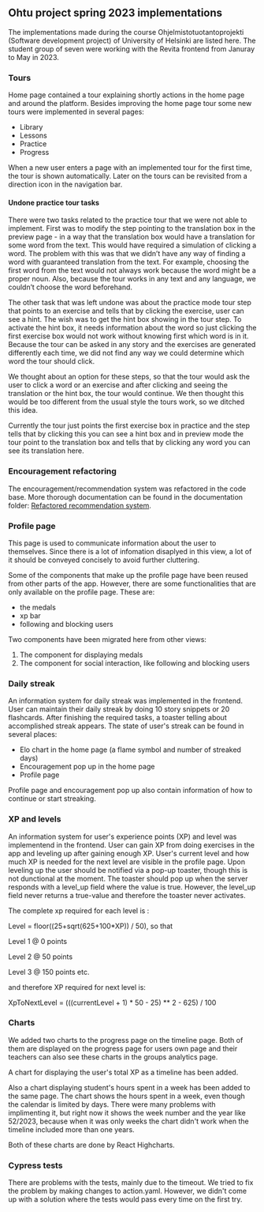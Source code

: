 ## Ohtu project spring 2023 implementations

The implementations made during the course Ohjelmistotuotantoprojekti (Software development project) of University of Helsinki are listed here. 
The student group of seven were working with the Revita frontend from Januray to May in 2023.

### Tours

Home page contained a tour explaining shortly actions in the home page and around the platform. Besides improving the home page tour some new tours were implemented in several pages:
- Library
- Lessons
- Practice
- Progress

When a new user enters a page with an implemented tour for the first time, the tour is shown automatically. 
Later on the tours can be revisited from a direction icon in the navigation bar.

#### Undone practice tour tasks

There were two tasks related to the practice tour that we were not able to implement. First was to modify the step pointing to the translation box in the preview page - in a way that the translation box would have a translation for some word from the text. This would have required a simulation of clicking a word. The problem with this was that we didn’t have any way of finding a word with guaranteed translation from the text. For example, choosing the first word from the text would not always work because the word might be a proper noun. Also, because the tour works in any text and any language, we couldn’t choose the word beforehand.  

The other task that was left undone was about the practice mode tour step that points to an exercise and tells that by clicking the exercise, user can see a hint. The wish was to get the hint box showing in the tour step. To activate the hint box, it needs information about the word so just clicking the first exercise box would not work without knowing first which word is in it. Because the tour can be asked in any story and the exercises are generated differently each time, we did not find any way we could determine which word the tour should click. 

We thought about an option for these steps, so that the tour would ask the user to click a word or an exercise and after clicking and seeing the translation or the hint box, the tour would continue. We then thought this would be too different from the usual style the tours work, so we ditched this idea.  

Currently the tour just points the first exercise box in practice and the step tells that by clicking this you can see a hint box and in preview mode the tour point to the translation box and tells that by clicking any word you can see its translation here. 

### Encouragement refactoring

The encouragement/recommendation system was refactored in the code base. More thorough documentation can be found in the documentation folder: [Refactored recommendation system](https://github.com/UniversityOfHelsinkiCS/mobvita/blob/master/documentation/NewRecommendationSystem.md).

### Profile page

This page is used to communicate information about the user to themselves.
Since there is a lot of infomation disaplyed in this view, a lot of it should be conveyed concisely to avoid further cluttering.

Some of the components that make up the profile page have been reused from other parts of the app.
However, there are some functionalities that are only available on the profile page.
These are:
 - the medals
 - xp bar
 - following and blocking users

Two components have been migrated here from other views:
1. The component for displaying medals
2. The component for social interaction, like following and blocking users

### Daily streak

An information system for daily streak was implemented in the frontend. User can maintain their daily streak by doing 10 story snippets or 20 flashcards. After finishing the required tasks, a toaster telling about accomplished streak appears. The state of user's streak can be found in several places:
- Elo chart in the home page (a flame symbol and number of streaked days)
- Encouragement pop up in the home page
- Profile page

Profile page and encouragement pop up also contain information of how to continue or start streaking.

### XP and levels

An information system for user's experience points (XP) and level was implementend in the frontend. 
User can gain XP from doing exercises in the app and leveling up after gaining enough XP. 
User's current level and how much XP is needed for the next level are visible in the profile page. 
Upon leveling up the user should be notified via a pop-up toaster, though this is not dunctional at the moment.
The toaster should pop up when the server responds with a level_up field where the value is true.
However, the level_up field never returns a true-value and therefore the toaster never activates.

The complete xp required for each level is :

Level = floor((25+sqrt(625+100*XP)) / 50), so that

Level 1 @ 0 points

Level 2 @ 50 points

Level 3 @ 150 points etc.

and therefore XP required for next level is:

XpToNextLevel = (((currentLevel + 1) * 50 - 25) ** 2 - 625) / 100

### Charts

We added two charts to the progress page on the timeline page. Both of them are displayed on the progress page for users own page and their teachers can also see these charts in the groups analytics page.

A chart for displaying the user's total XP as a timeline has been added. 

Also a chart displaying student's hours spent in a week has been added to the same page. The chart shows the hours spent in a week, even though the calendar is limited by days. There were many problems with implimenting it, but right now it shows the week number and the year like 52/2023, because when it was only weeks the chart didn't work when the timeline included more than one years.

Both of these charts are done by React Highcharts.


### Cypress tests 

There are problems with the tests, mainly due to the timeout. 
We tried to fix the problem by making changes to action.yaml. 
However, we didn't come up with a solution where the tests would pass every time on the first try.
